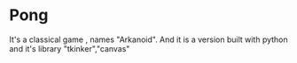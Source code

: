 # Pong

It's a classical game , names "Arkanoid". And it is a version built with python and it's library "tkinker","canvas"
